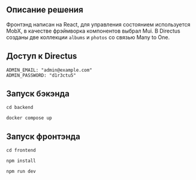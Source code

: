## Описание решения
Фронтэнд написан на React, для управления состоянием используется MobX, в качестве фрэймворка компонентов выбрал Mui.
В Directus созданы две коллекции `albums` и `photos` со связью Many to One.

## Доступ к Directus
    ADMIN_EMAIL: "admin@example.com"
    ADMIN_PASSWORD: "d1r3ctu5"
## Запуск бэкэнда

`cd backend`

`docker compose up`

## Запуск фронтэнда

`cd frontend`

`npm install`

`npm run dev`

